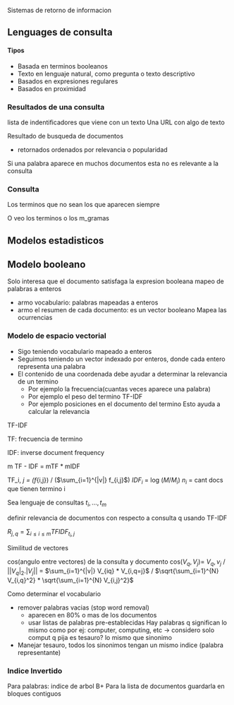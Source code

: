 Sistemas de retorno de informacion

## Lenguages de consulta
#### Tipos
* Basada en terminos booleanos
* Texto en lenguaje natural, como pregunta o texto descriptivo
* Basados en expresiones regulares
* Basados en proximidad

### Resultados de una consulta
lista de indentificadores que viene con un texto 
Una URL con algo de texto

Resultado de busqueda de documentos 
- retornados ordenados por relevancia o popularidad

Si una palabra aparece en muchos documentos esta no es relevante a la consulta

### Consulta
Los terminos que no sean los que aparecen siempre

O veo los terminos o los m_gramas
## Modelos estadisticos

## Modelo booleano
Solo interesa que el documento satisfaga la expresion booleana
mapeo de palabras a enteros

- armo vocabulario: palabras mapeadas a enteros
- armo el resumen de cada documento: es un vector booleano
Mapea las ocurrencias
### Modelo de espacio vectorial
- Sigo teniendo vocabulario mapeado a enteros
- Seguimos teniendo un vector indexado por enteros, donde cada entero representa una palabra
- El contenido de una coordenada debe ayudar a determinar la relevancia de un termino
	- Por ejemplo la frecuencia(cuantas veces aparece una palabra)
	- Por ejemplo el peso del termino TF-IDF
	- Por ejemplo posiciones en el documento del termino
Esto ayuda a calcular la relevancia 


TF-IDF

TF: frecuencia de termino

IDF: inverse document frequency

m TF - IDF = mTF * mIDF

TF_i, _j = (f_{i,j})  /   ($\sum_{i=1}^{|v|} f_{i,j}$)
$IDF_{i}$ = log ($M/M_{i}$)
$n_{i}$ = cant docs que tienen termino i


Sea lenguaje de consultas $t_i,...,t_m$

definir relevancia de documentos con respecto a consulta q usando TF-IDF

$R_{j,q}=\sum_{i\leq i \leq m}TFIDF_{t_i,j}$


Similitud de vectores

cos(angulo entre vectores)
	de la consulta y documento
cos($V_q, V_j$)= $V_q, v_j$  / $||V_q|_2 . |V_j||$    =      $\sum_{i=1}^{|v|} V_{iq} * V_{i,q=j}$   /   $\sqrt{\sum_{i=1}^{N} V_{i,q}^2} * \sqrt{\sum_{i=1}^{N} V_{i,j}^2}$ 

Como determinar el vocabulario
- remover palabras vacias (stop word removal)
	* aparecen en 80% o mas de los documentos
	* usar listas de palabras pre-establecidas
Hay palabras q significan lo mismo como por ej: computer, computing, etc -> considero solo comput
q pija es tesauro? lo mismo que sinonimo
- Manejar tesauro, todos los sinonimos tengan un mismo indice (palabra representante)
### Indice Invertido


Para palabras: indice de arbol B+
Para la lista de documentos guardarla en bloques contiguos
